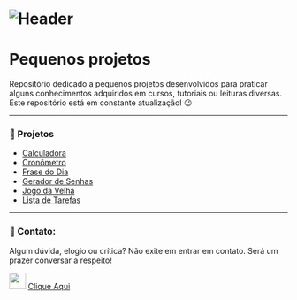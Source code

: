 # ![Header]( https://thalesnunes.com.br/github/header.png )

# Pequenos projetos 

Repositório dedicado a pequenos projetos desenvolvidos para praticar alguns conhecimentos adquiridos em cursos, tutoriais ou leituras diversas.
Este repositório está em constante atualização!  :wink:

------

### :rocket: Projetos

- [Calculadora]( https://github.com/thalesonunes/pequenos-projetos/tree/main/calculadora/ )
- [Cronômetro]( https://github.com/thalesonunes/pequenos-projetos/tree/main/cronometro/ )
- [Frase do Dia]( https://github.com/thalesonunes/pequenos-projetos/tree/main/frase-do-dia/ )
- [Gerador de Senhas]( https://github.com/thalesonunes/pequenos-projetos/tree/main/gerador-de-senhas/ )
- [Jogo da Velha]( https://github.com/thalesonunes/pequenos-projetos/tree/main/jogo-da-velha/ )
- [Lista de Tarefas]( https://github.com/thalesonunes/pequenos-projetos/tree/main/lista-de-tarefas/ )

------

###  :rocket: Contato:

Algum dúvida, elogio ou crítica?
Não exite em entrar em contato. 
Será um prazer conversar a respeito!

<img src="https://thalesnunes.com.br/github/whatsapp.svg" width="30"> [Clique Aqui](https://api.whatsapp.com/send?phone=5535997438652)







